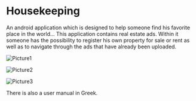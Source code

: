 # Housekeeping
An android application which is designed to help someone find his favorite place in the world... This application contains real estate ads. Within it someone has the possibility to register his own property for sale or rent as well as to navigate through the ads that have already been uploaded.


![Picture1](https://github.com/user-attachments/assets/aaf94018-d995-4a1e-9268-185b903e3b36)


![Picture2](https://github.com/user-attachments/assets/daf9a7c5-faf0-4d69-adde-8d81f76834e3)


![Picture3](https://github.com/user-attachments/assets/47c3e668-3cfb-44ad-bae6-c79d0fa25bef)



There is also a user manual in Greek.
